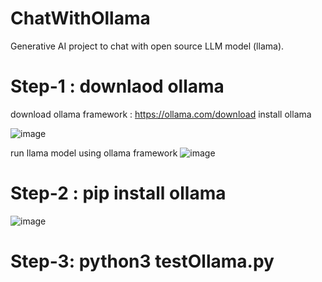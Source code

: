 # ChatWithOllama
Generative AI project to chat with open source LLM model (llama).
# Step-1 : downlaod ollama
download ollama framework : https://ollama.com/download
install ollama

![image](https://github.com/user-attachments/assets/43221968-c1c2-41ef-8a33-ea447c468557)

run llama model using ollama framework
![image](https://github.com/user-attachments/assets/38e531ef-e63c-4cbc-ad20-2464eef25be4)

# Step-2 : pip install ollama
![image](https://github.com/user-attachments/assets/2963fc31-5364-465f-a09c-b23b231ac613)

# Step-3: python3 testOllama.py
